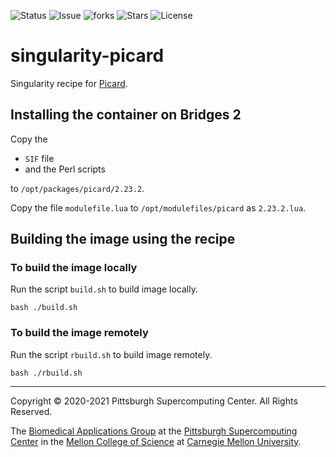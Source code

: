 ![Status](https://github.com/pscedu/singularity-picard/actions/workflows/main.yml/badge.svg)
![Issue](https://img.shields.io/github/issues/pscedu/singularity-picard)
![forks](https://img.shields.io/github/forks/pscedu/singularity-picard)
![Stars](https://img.shields.io/github/stars/pscedu/singularity-picard)
![License](https://img.shields.io/github/license/pscedu/singularity-picard)

# singularity-picard
Singularity recipe for [Picard](https://github.com/broadinstitute/picard).

## Installing the container on Bridges 2
Copy the

* `SIF` file
* and the Perl scripts

to `/opt/packages/picard/2.23.2`.

Copy the file `modulefile.lua` to `/opt/modulefiles/picard` as `2.23.2.lua`.

## Building the image using the recipe
### To build the image locally
Run the script `build.sh` to build image locally.

```
bash ./build.sh
```

### To build the image remotely
Run the script `rbuild.sh` to build image remotely.

```
bash ./rbuild.sh
```

---
Copyright © 2020-2021 Pittsburgh Supercomputing Center. All Rights Reserved.

The [Biomedical Applications Group](https://www.psc.edu/biomedical-applications/) at the [Pittsburgh Supercomputing
Center](http://www.psc.edu) in the [Mellon College of Science](https://www.cmu.edu/mcs/) at [Carnegie Mellon University](http://www.cmu.edu).

